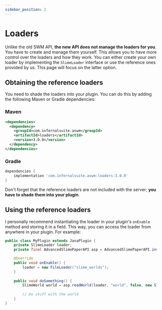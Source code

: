 ```yaml
---
sidebar_position: 2
---
```


# Loaders
Unlike the old SWM API, **the new API does not manage the loaders for you**. You have to create and manage them yourself.
This allows you to have more control over the loaders and how they work.
You can either create your own loader by implementing the `SlimeLoader` interface or use the reference ones provided by us. 
This page will focus on the latter option.

## Obtaining the reference loaders
You need to shade the loaders into your plugin. You can do this by adding the following Maven or Gradle dependencies:

### Maven
```xml
<dependencies>
  <dependency>
    <groupId>com.infernalsuite.aswm</groupId>
    <artifactId>loaders</artifactId>
    <version>3.0.0</version>
  </dependency>
</dependencies>
```

### Gradle
```groovy
dependencies {
    implementation 'com.infernalsuite.aswm:loaders:3.0.0'
}
```

Don't forget that the reference loaders are not included with the server; **you have to shade them into your plugin**.

## Using the reference loaders

I personally recommend instantiating the loader in your plugin's `onEnable` method and storing it in a field.
This way, you can access the loader from anywhere in your plugin.
For example:

```java
public class MyPlugin extends JavaPlugin {
    private SlimeLoader loader;
    private final AdvancedSlimePaperAPI asp = AdvancedSlimePaperAPI.instance();

    @Override
    public void onEnable() {
        loader = new FileLoader("slime_worlds");
    }
    
    public void doSomething() {
        SlimeWorld world = asp.readWorld(loader, "world", false, new SlimePropertyMap());
        
        // Do stuff with the world
    }
}
```